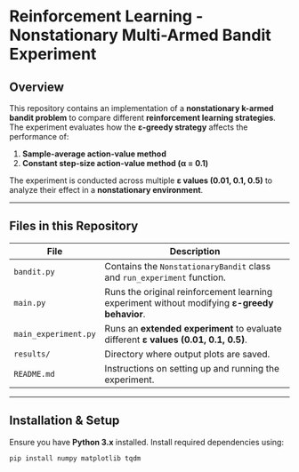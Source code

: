 # Reinforcement Learning - Nonstationary Multi-Armed Bandit Experiment  

## **Overview**  
This repository contains an implementation of a **nonstationary k-armed bandit problem** to compare different **reinforcement learning strategies**. The experiment evaluates how the **ε-greedy strategy** affects the performance of:
1. **Sample-average action-value method**  
2. **Constant step-size action-value method (α = 0.1)**  

The experiment is conducted across multiple **ε values (0.01, 0.1, 0.5)** to analyze their effect in a **nonstationary environment**.  

---

## **Files in this Repository**  

| File | Description |
|------|------------|
| `bandit.py` | Contains the `NonstationaryBandit` class and `run_experiment` function. |
| `main.py` | Runs the original reinforcement learning experiment without modifying **ε-greedy behavior**. |
| `main_experiment.py` | Runs an **extended experiment** to evaluate different **ε values (0.01, 0.1, 0.5)**. |
| `results/` | Directory where output plots are saved. |
| `README.md` | Instructions on setting up and running the experiment. |

---

## **Installation & Setup**  

Ensure you have **Python 3.x** installed. Install required dependencies using:  
```bash
pip install numpy matplotlib tqdm
